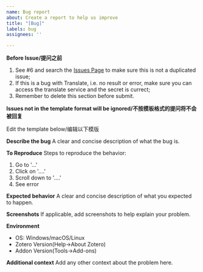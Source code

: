 ```yaml
---
name: Bug report
about: Create a report to help us improve
title: "[Bug]"
labels: bug
assignees: ''

---
```


**Before Issue/提问之前**
1. See #6 and search the [Issues Page](https://github.com/windingwind/zotero-pdf-translate/issues) to make sure this is not a duplicated issue;  
2. If this is a bug with Translate, i.e. no result or error, make sure you can access the translate service and the secret is currect;  
3. Remember to delete this section before submit.   

**Issues not in the template format will be ignored/不按模板格式的提问将不会被回复**

Edit the template below/编辑以下模版

**Describe the bug**
A clear and concise description of what the bug is.

**To Reproduce**
Steps to reproduce the behavior:
1. Go to '...'
2. Click on '....'
3. Scroll down to '....'
4. See error

**Expected behavior**
A clear and concise description of what you expected to happen.

**Screenshots**
If applicable, add screenshots to help explain your problem.

**Environment**
 - OS: Windows/macOS/Linux
 - Zotero Version(Help->About Zotero)
 - Addon Version(Tools->Add-ons)

**Additional context**
Add any other context about the problem here.
